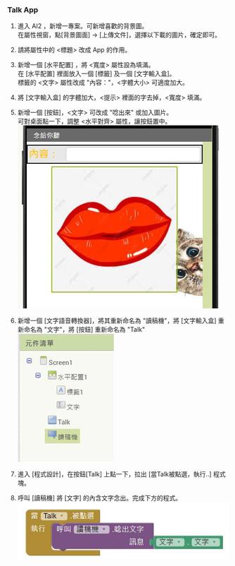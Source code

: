 ### Talk App
1. 進入 AI2 ，新增一專案。可新增喜歡的背景圖。<br>
在屬性視窗，點[背景圖面] -> [上傳文件]，選擇以下載的圖片，確定即可。

2. 請將屬性中的 <標題> 改成 App 的作用。

3. 新增一個 [水平配置] ，將 <寬度> 屬性設為填滿。<br>
    在 [水平配置] 裡面放入一個 [標籤] 及一個 [文字輸入盒]。<br>
    標籤的 <文字> 屬性改成 "內容："，<字體大小> 可適度加大。
   
4. 將 [文字輸入盒] 的字體加大，<提示> 裡面的字去掉，<寬度> 填滿。

5. 新增一個 [按鈕]，<文字> 可改成 "唸出來" 或加入圖片。<br>
   可對桌面點一下，調整 <水平對齊> 屬性，讓按鈕置中。<br>
![01](01.JPG)
6. 新增一個 [文字語音轉換器]，將其重新命名為 "讀稿機"，將 [文字輸入盒] 重新命名為 "文字"，將 [按鈕] 重新命名為 "Talk"<br>
![02](02.JPG)
7. 進入 [程式設計]，在按鈕[Talk] 上點一下，拉出 [當Talk被點選，執行..] 程式塊。
8. 呼叫 [讀稿機] 將 [文字] 的內含文字念出。完成下方的程式。<br>
![03](03.JPG)
